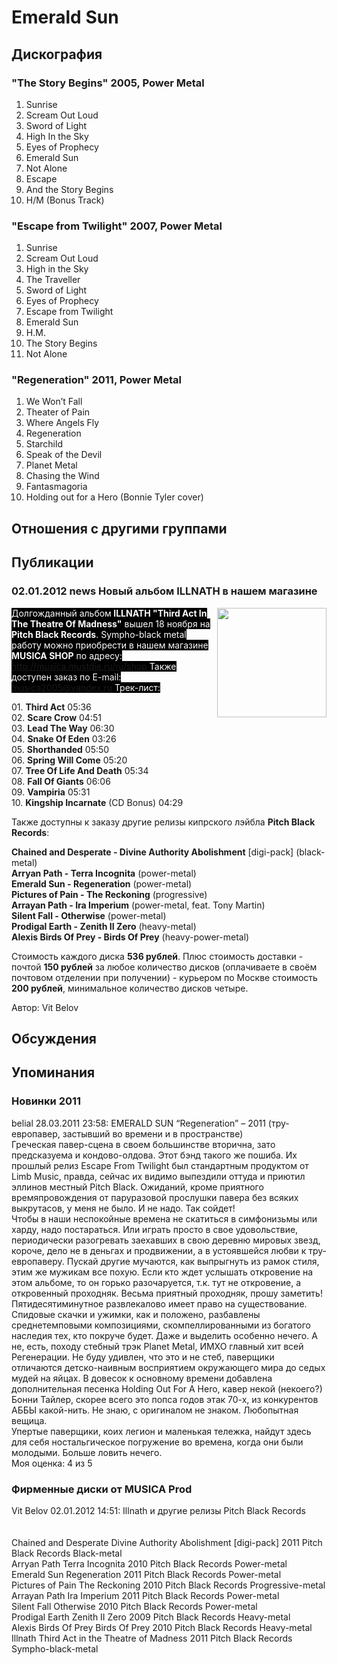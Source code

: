 # Emerald Sun



## Дискография

### "The Story Begins" 2005, Power Metal

1. Sunrise	 
2. Scream Out Loud
3. Sword of Light
4. High In the Sky
5. Eyes of Prophecy
6. Emerald Sun
7. Not Alone
8. Escape
9. And the Story Begins
10. H/M (Bonus Track)

### "Escape from Twilight" 2007, Power Metal

1. Sunrise	 
2. Scream Out Loud
3. High in the Sky
4. The Traveller
5. Sword of Light
6. Eyes of Prophecy
7. Escape from Twilight
8. Emerald Sun
9. H.M.
10. The Story Begins
11. Not Alone

### "Regeneration" 2011, Power Metal

1. We Won’t Fall	 
2. Theater of Pain	 
3. Where Angels Fly	 
4. Regeneration	 
5. Starchild	 
6. Speak of the Devil	 
7. Planet Metal	 
8. Chasing the Wind	 
9. Fantasmagoria	 
10. Holding out for a Hero (Bonnie Tyler cover)


## Отношения с другими группами


## Публикации

### 02.01.2012 news Новый альбом ILLNATH в нашем магазине

<P><FONT style="BACKGROUND-COLOR: #000000" color=#ffffff><IMG height=175 alt="" hspace=0 src="/images/news_rus/2012.01/22452.jpg" width=175 align=right border=0>Долгожданный альбом<STRONG> ILLNATH "Third Act In The Theatre Of Madness"</STRONG> вышел 18 ноября на <STRONG>Pitch Black Records</STRONG>. Sympho-black metal работу можно приобрести в нашем магазине <STRONG>MUSICA SHOP</STRONG> по адресу: <A href="/ru/shop">http://musica.mustdie.ru/ru/shop</A> Также доступен заказ по E-mail: <A href="mailto:musica2005@yandex.ru">musica2005@yandex.ru</A> Трек-лист:</FONT></P>
<P>01. <STRONG>Third Act</STRONG> 05:36 <BR>02. <STRONG>Scare Crow</STRONG> 04:51 <BR>03. <STRONG>Lead The Way</STRONG> 06:30 <BR>04. <STRONG>Snake Of Eden</STRONG> 03:26 <BR>05. <STRONG>Shorthanded</STRONG> 05:50 <BR>06. <STRONG>Spring Will Come</STRONG> 05:20 <BR>07. <STRONG>Tree Of Life And Death</STRONG> 05:34 <BR>08. <STRONG>Fall Of Giants</STRONG> 06:06 <BR>09. <STRONG>Vampiria</STRONG> 05:31<BR>10. <STRONG>Kingship Incarnate</STRONG> (CD Bonus) 04:29</P>
<P>Также доступны к заказу другие релизы кипрского лэйбла <STRONG>Pitch Black Records</STRONG>:</P>
<P><STRONG>Chained and Desperate - Divine Authority Abolishment</STRONG> [digi-pack] (black-metal)<BR><STRONG>Arryan Path - Terra Incognita</STRONG> (power-metal)<BR><STRONG>Emerald Sun - Regeneration</STRONG> (power-metal)<BR><STRONG>Pictures of Pain - The Reckoning</STRONG> (progressive)<BR><STRONG>Arrayan Path - Ira Imperium</STRONG> (power-metal, feat. Tony Martin)<BR><STRONG>Silent Fall - Otherwise</STRONG> (power-metal)<BR><STRONG>Prodigal Earth - Zenith II Zero</STRONG> (heavy-metal)<BR><STRONG>Alexis Birds Of Prey - Birds Of Prey</STRONG> (heavy-power-metal)</P>
<P>Стоимость каждого диска <STRONG>536 рублей</STRONG>. Плюс стоимость доставки - почтой <STRONG>150 рублей</STRONG> за любое количество дисков (оплачиваете в своём почтовом отделении при получении) - курьером по Москве стоимость <STRONG>200 рублей</STRONG>, минимальное количество дисков четыре.</P>
Автор: Vit Belov


## Обсуждения


## Упоминания

### Новинки 2011

belial 28.03.2011 23:58:
EMERALD SUN “Regeneration” – 2011 (тру-европавер, застывший во времени и в пространстве)<BR>Греческая павер-сцена в своем большинстве вторична, зато предсказуема и кондово-олдова. Этот бэнд такого же пошиба. Их прошлый релиз Escape From Twilight был стандартным продуктом от Limb Music, правда, сейчас их видимо выпездили оттуда и приютил эллинов местный Pitch Black. Ожиданий, кроме приятного времяпровождения от паруразовой прослушки павера без всяких выкрутасов, у меня не было. И не надо. Так сойдет!<BR>Чтобы в наши неспокойные времена не скатиться в симфонизьмы или харду, надо постараться. Или играть просто в свое удовольствие, периодически разогревать заехавших в свою деревню мировых звезд, короче, дело не в деньгах и продвижении, а в устоявшейся любви к тру-европаверу. Пускай другие мучаются, как выпрыгнуть из рамок стиля, этим же мужикам все похую. Если кто ждет услышать откровение на этом альбоме, то он горько разочаруется, т.к. тут не откровение, а откровенный проходняк. Весьма приятный проходняк, прошу заметить! Пятидесятиминутное развлекалово имеет право на существование. Спидовые скачки и ужимки, как и положено, разбавлены среднетемповыми композициями, скомпеллированными из богатого наследия тех, кто покруче будет. Даже и выделить особенно нечего. А не, есть, походу стебный трэк Planet Metal, ИМХО главный хит всей Регенерации. Не буду удивлен, что это и не стеб, паверщики отличаются детско-наивным восприятием окружающего мира до седых мудей на яйцах. В довесок к основному времени добавлена дополнительная песенка Holding Out For A Hero, кавер некой (некоего?) Бонни Тайлер, скорее всего это попса годов этак 70-х, из конкурентов АББЫ какой-нить. Не знаю, с оригиналом не знаком. Любопытная вещица.   <BR>Упертые паверщики, коих легион и маленькая тележка, найдут здесь для себя ностальгическое погружение во времена, когда они были молодыми. Больше ловить нечего.   <BR>Моя оценка: 4 из 5<BR>

### Фирменные диски от MUSICA Prod

Vit Belov 02.01.2012 14:51:
Illnath и другие релизы Pitch Black Records<BR><BR><BR>Chained and Desperate	Divine Authority Abolishment [digi-pack]	2011	Pitch Black Records	Black-metal<BR>Arryan Path	Terra Incognita	2010	Pitch Black Records	Power-metal<BR>Emerald Sun	Regeneration	2011	Pitch Black Records	Power-metal<BR>Pictures of Pain	The Reckoning	2010	Pitch Black Records	Progressive-metal  <BR>Arrayan Path	Ira Imperium	2011	Pitch Black Records	Power-metal<BR>Silent Fall	Otherwise	2010	Pitch Black Records	Power-metal<BR>Prodigal Earth	Zenith II Zero	2009	Pitch Black Records	Heavy-metal<BR>Alexis Birds Of Prey	Birds Of Prey	2010	Pitch Black Records	Heavy-metal<BR>Illnath	Third Act in the Theatre of Madness	2011	Pitch Black Records	Sympho-black-metal<BR>


